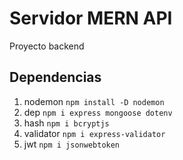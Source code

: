 # Servidor MERN API
Proyecto backend
## Dependencias
1. nodemon `npm install -D nodemon`
2. dep `npm i express mongoose dotenv`
3. hash `npm i bcryptjs`
4. validator `npm i express-validator`
5. jwt `npm i jsonwebtoken`